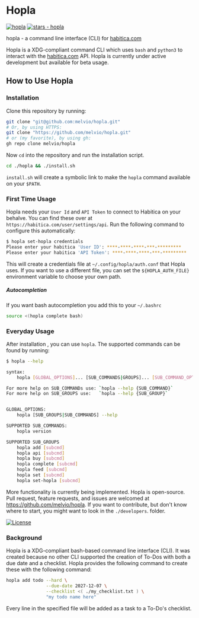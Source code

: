 # Hopla
[![hopla](https://img.shields.io/static/v1?label=melvio&message=hopla&color=blue&logo=github)](https://github.com/melvio/hopla) 
[![stars - hopla](https://img.shields.io/github/stars/melvio/hopla?style=social)](https://github.com/melvio/hopla)      

hopla - a command line interface (CLI) for [habitica.com](https://habitica.com)


Hopla is a XDG-compliant command CLI which uses `bash` and `python3` to interact with the [habitica.com](https://habitica.com) API.
Hopla is currently under active development but available for beta usage. 




## How to Use Hopla
### Installation
Clone this repository by running:
```bash
git clone "git@github.com:melvio/hopla.git"
# Or, by using HTTPS:
git clone "https://github.com/melvio/hopla.git"
# or (my favorite), by using gh:
gh repo clone melvio/hopla
```

Now `cd` into the repository and run the installation script.
```bash
cd ./hopla && ./install.sh
```
`install.sh` will create a symbolic link to make the `hopla` command available on your `$PATH`.


### First Time Usage
Hopla needs your `User Id` and `API Token` to connect to Habitica on your behalve.
You can find these over at `https://habitica.com/user/settings/api`.
Run the following command to configure this automatically:

```bash
$ hopla set-hopla credentials
Please enter your habitica 'User ID': ****-****-****-***-*********
Please enter your habitica 'API Token': ****-****-****-***-*********
```

This will create a credentials file at `~/.config/hopla/auth.conf` that
Hopla uses. If you want to use a different file, you can set the `${HOPLA_AUTH_FILE}`
environment variable to choose your own path.

##### Autocompletion
If you want bash autocompletion you add this to your `~/.bashrc`
```bash
source <(hopla complete bash)
```



### Everyday Usage
After installation , you can use `hopla`. 
The supported commands can be found by running:
```bash
$ hopla --help

syntax:
    hopla [GLOBAL_OPTIONS]... [SUB_COMMANDS|GROUPS]... [SUB_COMMAND_OPTIONS]... [PARAMETERS]...

For more help on SUB_COMMANDs use: `hopla --help {SUB_COMMAND}`
For more help on SUB_GROUPS use:   `hopla --help {SUB_GROUP}`


GLOBAL_OPTIONS:
    hopla [SUB_GROUPS|SUB_COMMANDS] --help

SUPPORTED SUB_COMMANDS:
    hopla version

SUPPORTED SUB_GROUPS
    hopla add [subcmd]
    hopla api [subcmd]
    hopla buy [subcmd]
    hopla complete [subcmd]
    hopla feed [subcmd]
    hopla set [subcmd]
    hopla set-hopla [subcmd]
```

More functionality is currently being implemented.
Hopla is open-source. Pull request, feature requests, and issues are welcomed at <https://github.com/melvio/hopla>.
If you want to contribute, but don't know where to start, you might want to look in the `./developers`. folder.

[![License](https://img.shields.io/badge/License-apache--2.0-blue)](#license)




### Background
Hopla is a XDG-compliant bash-based command line interface (CLI).
It was created because no other CLI supported the creation of To-Dos with both a due date and a checklist.
Hopla provides the following command to create these with the following command:

```bash
hopla add todo --hard \
               --due-date 2027-12-07 \
               --checklist <( ./my_checklist.txt ) \
               "my todo name here"
```

Every line in the specified file will be added as a task to a To-Do's checklist.





